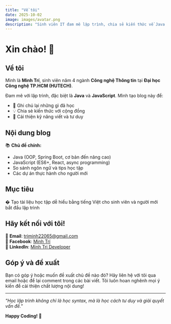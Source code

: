 ```yaml
---
title: "Về tôi"
date: 2025-10-02
image: images/avatar.png
description: "Sinh viên IT đam mê lập trình, chia sẻ kiến thức về Java và JavaScript"
---
```


# Xin chào! 👋

## Về tôi

Mình là **Minh Trí**, sinh viên năm 4 ngành **Công nghệ Thông tin** tại **Đại học Công nghệ TP.HCM (HUTECH)**.

Đam mê với lập trình, đặc biệt là **Java** và **JavaScript**. Mình tạo blog này để:
- 📝 Ghi chú lại những gì đã học
- 💡 Chia sẻ kiến thức với cộng đồng
- 🚀 Cải thiện kỹ năng viết và tư duy

## Nội dung blog

📚 **Chủ đề chính:**
- Java (OOP, Spring Boot, cơ bản đến nâng cao)
- JavaScript (ES6+, React, async programming)
- So sánh ngôn ngữ và tips học tập
- Các dự án thực hành cho người mới

## Mục tiêu

� Tạo tài liệu học tập dễ hiểu bằng tiếng Việt cho sinh viên và người mới bắt đầu lập trình  

## Hãy kết nối với tôi!

📧 **Email**: triminh22065@gmail.com  
💬 **Facebook**: [Minh Trí](https://www.facebook.com/minh.tri.805054)  
💼 **LinkedIn**: [Minh Tri Developer](https://www.linkedin.com/in/nguy%E1%BB%85n-ho%C3%A0ng-minh-tr%C3%AD-3a6773322/)  

## Góp ý và đề xuất

Bạn có góp ý hoặc muốn đề xuất chủ đề nào đó? Hãy liên hệ với tôi qua email hoặc để lại comment trong các bài viết. Tôi luôn hoan nghênh mọi ý kiến để cải thiện chất lượng nội dung!

---

*"Học lập trình không chỉ là học syntax, mà là học cách tư duy và giải quyết vấn đề."*

**Happy Coding! 🚀**